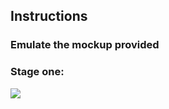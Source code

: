 ## Instructions


### Emulate the mockup provided


### Stage one: 
![](https://github.com/Nmuta/css_copycat/blob/master/animated__mockup.gif)
